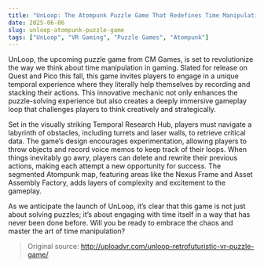 ```yaml
---
title: "UnLoop: The Atompunk Puzzle Game That Redefines Time Manipulation"
date: 2025-06-06
slug: unloop-atompunk-puzzle-game
tags: ["UnLoop", "VR Gaming", "Puzzle Games", "Atompunk"]
---
```


UnLoop, the upcoming puzzle game from CM Games, is set to revolutionize the way we think about time manipulation in gaming. Slated for release on Quest and Pico this fall, this game invites players to engage in a unique temporal experience where they literally help themselves by recording and stacking their actions. This innovative mechanic not only enhances the puzzle-solving experience but also creates a deeply immersive gameplay loop that challenges players to think creatively and strategically.

Set in the visually striking Temporal Research Hub, players must navigate a labyrinth of obstacles, including turrets and laser walls, to retrieve critical data. The game’s design encourages experimentation, allowing players to throw objects and record voice memos to keep track of their loops. When things inevitably go awry, players can delete and rewrite their previous actions, making each attempt a new opportunity for success. The segmented Atompunk map, featuring areas like the Nexus Frame and Asset Assembly Factory, adds layers of complexity and excitement to the gameplay.

As we anticipate the launch of UnLoop, it’s clear that this game is not just about solving puzzles; it’s about engaging with time itself in a way that has never been done before. Will you be ready to embrace the chaos and master the art of time manipulation? 

> Original source: http://uploadvr.com/unloop-retrofuturistic-vr-puzzle-game/